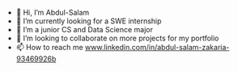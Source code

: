 - 👋 Hi, I’m Abdul-Salam 
- 👀 I’m currently looking for a SWE internship
- 🌱 I’m a junior CS and Data Science major
- 💞️ I’m looking to collaborate on more projects for my portfolio 
- 📫 How to reach me www.linkedin.com/in/abdul-salam-zakaria-93469926b

<!---
Abdulsz/Abdulsz is a ✨ special ✨ repository because its `README.md` (this file) appears on your GitHub profile.
You can click the Preview link to take a look at your changes.
--->
